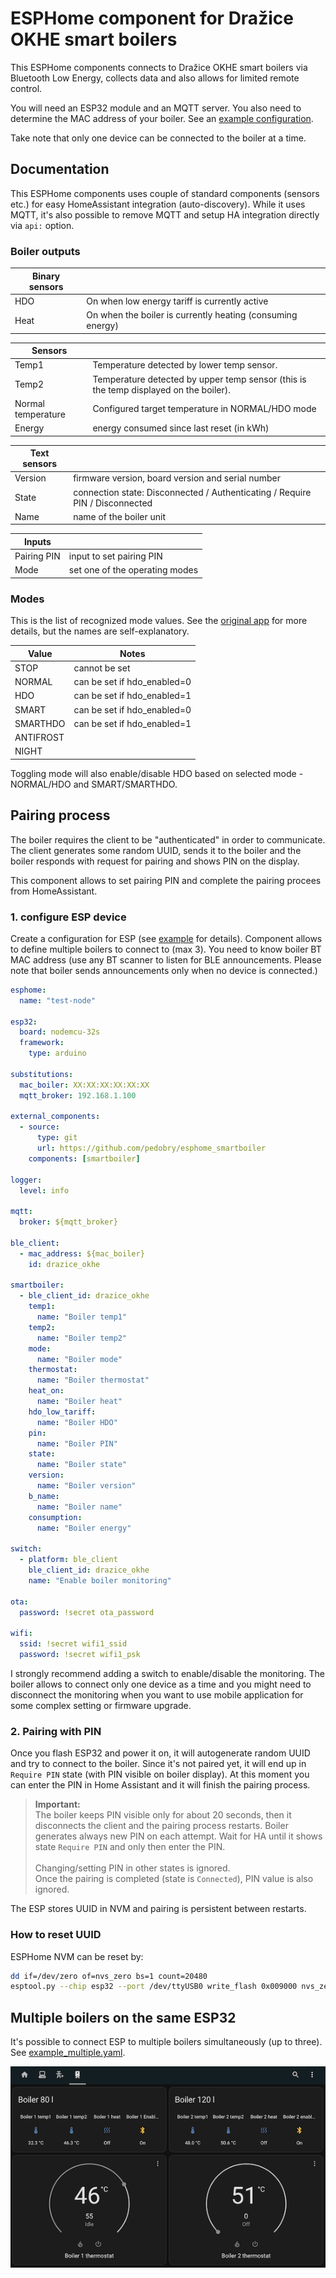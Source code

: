 # ESPHome component for Dražice OKHE smart boilers

This ESPHome components connects to Dražice OKHE smart boilers via Bluetooth Low Energy, collects data and also allows for limited remote control.

You will need an ESP32 module and an MQTT server. You also need to determine the MAC address of your boiler. See an [example configuration](example.yaml).

Take note that only one device can be connected to the boiler at a time.

## Documentation

This ESPHome components uses couple of standard components (sensors etc.) for easy HomeAssistant integration (auto-discovery). While it uses MQTT, it's also possible to remove MQTT and setup HA integration directly via `api:` option.

### Boiler outputs

| Binary sensors | |
| --- | --- |
| HDO | On when low energy tariff is currently active |
| Heat | On when the boiler is currently heating (consuming energy) |

| Sensors | |
| --- | --- |
| Temp1  | Temperature detected by lower temp sensor. |
| Temp2  | Temperature detected by upper temp sensor (this is the temp displayed on the boiler). |
| Normal temperature | Configured target temperature in NORMAL/HDO mode |
| Energy | energy consumed since last reset (in kWh) |

| Text sensors | |
| --- | --- |
| Version | firmware version, board version and serial number |
| State |  connection state: Disconnected / Authenticating / Require PIN / Disconnected |
| Name  |  name of the boiler unit |

| Inputs | |
| --- | --- |
| Pairing PIN | input to set pairing PIN |
| Mode  |  set one of the operating modes |

### Modes

This is the list of recognized mode values. See the [original app](https://play.google.com/store/apps/details?id=cz.dzd.smartbojler&hl=cs&gl=US) for more details, but the names are self-explanatory.

| Value           | Notes                       |
| --------------- | --------------------------- |
| STOP            | cannot be set               |
| NORMAL          | can be set if hdo_enabled=0 |
| HDO             | can be set if hdo_enabled=1 |
| SMART           | can be set if hdo_enabled=0 |
| SMARTHDO        | can be set if hdo_enabled=1 |
| ANTIFROST       |                             |
| NIGHT           |                             |

Toggling mode will also enable/disable HDO based on selected mode -  NORMAL/HDO and SMART/SMARTHDO.

## Pairing process

The boiler requires the client to be "authenticated" in order to communicate. The client generates some random UUID, sends it to the boiler and the boiler responds with request for pairing and shows PIN on the display.

This component allows to set pairing PIN and complete the pairing procees from HomeAssistant.

### 1. configure ESP device

Create a configuration for ESP (see [example](example.yaml) for details). Component allows to define multiple boilers to connect to (max 3). You need to know boiler BT MAC address (use any BT scanner to listen for BLE announcements. Please note that boiler sends announcements only when no device is connected.)

```yaml
esphome:
  name: "test-node"

esp32:
  board: nodemcu-32s
  framework:
    type: arduino

substitutions:
  mac_boiler: XX:XX:XX:XX:XX:XX
  mqtt_broker: 192.168.1.100

external_components:
  - source: 
      type: git
      url: https://github.com/pedobry/esphome_smartboiler
    components: [smartboiler]

logger:
  level: info

mqtt:
  broker: ${mqtt_broker}

ble_client:
  - mac_address: ${mac_boiler}
    id: drazice_okhe

smartboiler:
  - ble_client_id: drazice_okhe
    temp1:
      name: "Boiler temp1"
    temp2:
      name: "Boiler temp2"
    mode:
      name: "Boiler mode"
    thermostat:
      name: "Boiler thermostat"
    heat_on:
      name: "Boiler heat"
    hdo_low_tariff:
      name: "Boiler HDO"
    pin:
      name: "Boiler PIN"
    state:
      name: "Boiler state"
    version:
      name: "Boiler version"
    b_name:
      name: "Boiler name"
    consumption:
      name: "Boiler energy"

switch:
  - platform: ble_client
    ble_client_id: drazice_okhe
    name: "Enable boiler monitoring"

ota:
  password: !secret ota_password

wifi:
  ssid: !secret wifi1_ssid
  password: !secret wifi1_psk

```

I strongly recommend adding a switch to enable/disable the monitoring. The boiler allows to connect only one device as a time and you might need to disconnect the monitoring when you want to use mobile application for some complex setting or firmware upgrade.

### 2. Pairing with PIN

Once you flash ESP32 and power it on, it will autogenerate random UUID and try to connect to the boiler. Since it's not paired yet, it will end up in `Require PIN` state (with PIN visible on boiler display). At this moment you can enter the PIN in Home Assistant and it will finish the pairing process.

> **Important:**\
> The boiler keeps PIN visible only for about 20 seconds, then it disconnects the client and the pairing process restarts. Boiler generates always new PIN on each attempt. Wait for HA until it shows state `Require PIN` and only then enter the PIN.\
\
Changing/setting PIN in other states is ignored.\
Once the pairing is completed (state is `Connected`), PIN value is also ignored.

The ESP stores UUID in NVM and pairing is persistent between restarts.

### How to reset UUID

ESPHome NVM can be reset by:

```bash
dd if=/dev/zero of=nvs_zero bs=1 count=20480
esptool.py --chip esp32 --port /dev/ttyUSB0 write_flash 0x009000 nvs_zero
```

## Multiple boilers on the same ESP32

It's possible to connect ESP to multiple boilers simultaneously (up to three). See [example_multiple.yaml](example_multiple.yaml).

![Home assistant](HA.png)
